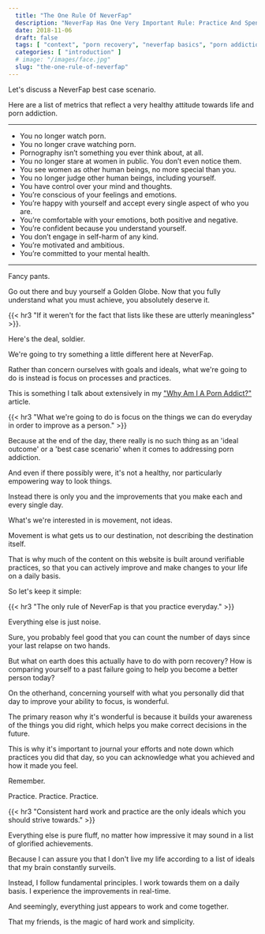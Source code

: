 ```yaml
---
  title: "The One Rule Of NeverFap"
  description: "NeverFap Has One Very Important Rule: Practice And Spending The Time To Practice Is The Only Thing That Matters To Your Porn Recovery."
  date: 2018-11-06
  draft: false
  tags: [ "context", "porn recovery", "neverfap basics", "porn addiction", "addiction", "awareness", "nofap", "neverfap", "neverfap deluxe", "neverfap basics" ]
  categories: [ "introduction" ]
  # image: "/images/face.jpg"
  slug: "the-one-rule-of-neverfap"
---
```


Let's discuss a NeverFap best case scenario.

Here are a list of metrics that reflect a very healthy attitude towards life and porn addiction.

<hr class="hrul"/>

- You no longer watch porn.
- You no longer crave watching porn.
- Pornography isn’t something you ever think about, at all. 
- You no longer stare at women in public. You don’t even notice them.
- You see women as other human beings, no more special than you.
- You no longer judge other human beings, including yourself. 
- You have control over your mind and thoughts. 
- You’re conscious of your feelings and emotions. 
- You’re happy with yourself and accept every single aspect of who you are.
- You’re comfortable with your emotions, both positive and negative. 
- You’re confident because you understand yourself. 
- You don’t engage in self-harm of any kind.
- You’re motivated and ambitious.
- You’re committed to your mental health.

<hr class="hrul_bottom"/>

Fancy pants.

Go out there and buy yourself a Golden Globe. Now that you fully understand what you must achieve, you absolutely deserve it.



{{< hr3 "If it weren't for the fact that lists like these are utterly meaningless" >}}.



Here's the deal, soldier.

We're going to try something a little different here at NeverFap. 

Rather than concern ourselves with goals and ideals, what we're going to do is instead is focus on processes and practices.

This is something I talk about extensively in my <a class="link" href="/articles/why-am-I-a-porn-addict">"Why Am I A Porn Addict?"</a> article.



{{< hr3 "What we're going to do is focus on the things we can do everyday in order to improve as a person." >}}



Because at the end of the day, there really is no such thing as an 'ideal outcome' or a 'best case scenario' when it comes to addressing porn addiction.

And even if there possibly were, it's not a healthy, nor particularly empowering way to look things. 

Instead there is only you and the improvements that you make each and every single day.

What's we're interested in is movement, not ideas.

Movement is what gets us to our destination, not describing the destination itself.

That is why much of the content on this website is built around verifiable practices, so that you can actively improve and make changes to your life on a daily basis.

So let's keep it simple:



{{< hr3 "The only rule of NeverFap is that you practice everyday." >}}



Everything else is just noise.

Sure, you probably feel good that you can count the number of days since your last relapse on two hands. 

But what on earth does this actually have to do with porn recovery? How is comparing yourself to a past failure going to help you become a better person today?

On the otherhand, concerning yourself with what you personally did that day to improve your ability to focus, is wonderful.

The primary reason why it's wonderful is because it builds your awareness of the things you did right, which helps you make correct decisions in the future.

This is why it's important to journal your efforts and note down which practices you did that day, so you can acknowledge what you achieved and how it made you feel.

Remember.

Practice. Practice. Practice.


{{< hr3 "Consistent hard work and practice are the only ideals which you should strive towards." >}}


Everything else is pure fluff, no matter how impressive it may sound in a list of glorified achievements.

Because I can assure you that I don't live my life according to a list of ideals that my brain constantly surveils.

Instead, I follow fundamental principles. I work towards them on a daily basis. I experience the improvements in real-time.

And seemingly, everything just appears to work and come together.

That my friends, is the magic of hard work and simplicity.


<!-- List of practices. -->

<!-- Mention the application. -->


